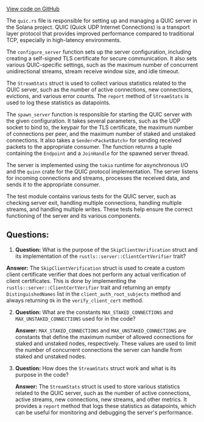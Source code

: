 [View code on GitHub](https://github.com/solana-labs/solana/blob/master/streamer/src/quic.rs)

The `quic.rs` file is responsible for setting up and managing a QUIC server in the Solana project. QUIC (Quick UDP Internet Connections) is a transport layer protocol that provides improved performance compared to traditional TCP, especially in high-latency environments.

The `configure_server` function sets up the server configuration, including creating a self-signed TLS certificate for secure communication. It also sets various QUIC-specific settings, such as the maximum number of concurrent unidirectional streams, stream receive window size, and idle timeout.

The `StreamStats` struct is used to collect various statistics related to the QUIC server, such as the number of active connections, new connections, evictions, and various error counts. The `report` method of `StreamStats` is used to log these statistics as datapoints.

The `spawn_server` function is responsible for starting the QUIC server with the given configuration. It takes several parameters, such as the UDP socket to bind to, the keypair for the TLS certificate, the maximum number of connections per peer, and the maximum number of staked and unstaked connections. It also takes a `Sender<PacketBatch>` for sending received packets to the appropriate consumer. The function returns a tuple containing the `Endpoint` and a `JoinHandle` for the spawned server thread.

The server is implemented using the `tokio` runtime for asynchronous I/O and the `quinn` crate for the QUIC protocol implementation. The server listens for incoming connections and streams, processes the received data, and sends it to the appropriate consumer.

The test module contains various tests for the QUIC server, such as checking server exit, handling multiple connections, handling multiple streams, and handling multiple writes. These tests help ensure the correct functioning of the server and its various components.
## Questions: 
 1. **Question:** What is the purpose of the `SkipClientVerification` struct and its implementation of the `rustls::server::ClientCertVerifier` trait?
   
   **Answer:** The `SkipClientVerification` struct is used to create a custom client certificate verifier that does not perform any actual verification of client certificates. This is done by implementing the `rustls::server::ClientCertVerifier` trait and returning an empty `DistinguishedNames` list in the `client_auth_root_subjects` method and always returning `Ok` in the `verify_client_cert` method.

2. **Question:** What are the constants `MAX_STAKED_CONNECTIONS` and `MAX_UNSTAKED_CONNECTIONS` used for in the code?

   **Answer:** `MAX_STAKED_CONNECTIONS` and `MAX_UNSTAKED_CONNECTIONS` are constants that define the maximum number of allowed connections for staked and unstaked nodes, respectively. These values are used to limit the number of concurrent connections the server can handle from staked and unstaked nodes.

3. **Question:** How does the `StreamStats` struct work and what is its purpose in the code?

   **Answer:** The `StreamStats` struct is used to store various statistics related to the QUIC server, such as the number of active connections, active streams, new connections, new streams, and other metrics. It provides a `report` method that logs these statistics as datapoints, which can be useful for monitoring and debugging the server's performance.